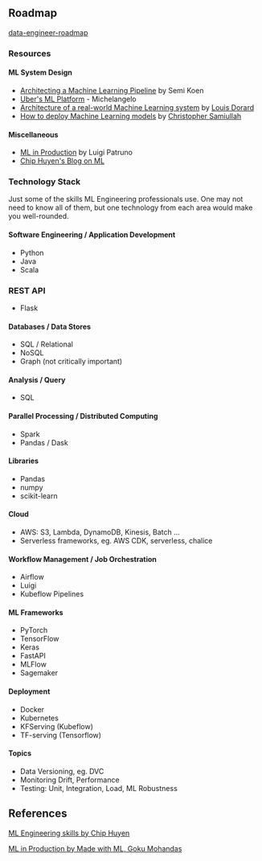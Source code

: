 ## Roadmap
[data-engineer-roadmap](https://github.com/datastacktv/data-engineer-roadmap)


### Resources

#### ML System Design
* [Architecting a Machine Learning Pipeline](https://towardsdatascience.com/architecting-a-machine-learning-pipeline-a847f094d1c7) by Semi Koen
* [Uber's ML Platform](https://eng.uber.com/michelangelo-machine-learning-platform/) - Michelangelo
* [Architecture of a real-world Machine Learning system](https://medium.com/louis-dorard/architecture-of-a-real-world-machine-learning-system-795254bec646) by [Louis Dorard](https://www.louisdorard.com/machine-learning-canvas)
* [How to deploy Machine Learning models](https://medium.com/@christopher.samiullah/how-to-deploy-machine-learning-models-4b8b98120ffe) by [Christopher Samiullah](https://christophergs.com/)

#### Miscellaneous
* [ML in Production](https://mlinproduction.com/) by Luigi Patruno
* [Chip Huyen's Blog on ML](https://huyenchip.com/blog/)

### Technology Stack
Just some of the skills ML Engineering professionals use.
One may not need to know all of them, but one technology from each area would make you well-rounded.

#### Software Engineering / Application Development
* Python
* Java
* Scala

### REST API
* Flask

#### Databases / Data Stores
* SQL / Relational
* NoSQL
* Graph (not critically important)

#### Analysis / Query
* SQL

#### Parallel Processing / Distributed Computing
* Spark
* Pandas / Dask

#### Libraries
* Pandas
* numpy
* scikit-learn

#### Cloud
* AWS: S3, Lambda, DynamoDB, Kinesis, Batch ...
* Serverless frameworks, eg. AWS CDK, serverless, chalice

#### Workflow Management / Job Orchestration
* Airflow
* Luigi
* Kubeflow Pipelines

#### ML Frameworks
* PyTorch
* TensorFlow
* Keras
* FastAPI
* MLFlow
* Sagemaker

#### Deployment
* Docker
* Kubernetes
* KFServing (Kubeflow)
* TF-serving (Tensorflow)

#### Topics
* Data Versioning, eg. DVC
* Monitoring Drift, Performance
* Testing: Unit, Integration, Load, ML Robustness


## References

[ML Engineering skills by Chip Huyen](https://twitter.com/chipro/status/1315283623910805504)

[ML in Production by Made with ML, Goku Mohandas](https://twitter.com/GokuMohandas/status/1315990996849627136)
